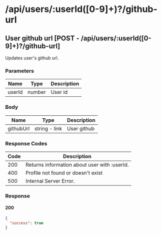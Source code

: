 # /api/users/:userId([0-9]+)?/github-url

## User github url [POST - /api/users/:userId([0-9]+)?/github-url]

Updates user's github url.

### Parameters

| Name   | Type   | Description |
|--------|--------|-------------|
| userId | number | User id     |

### Body

| Name      | Type          | Description |
|-----------|---------------|-------------|
| githubUrl | string - link | User github |

### Response Codes

| Code | Description                                  |
|------|----------------------------------------------|
| 200  | Returns information about user with :userId. |
| 400  | Profile not found or doesn't exist           |
| 500  | Internal Server Error.                       |

### Response

#### 200

```json
{
  "success": true
}
```
